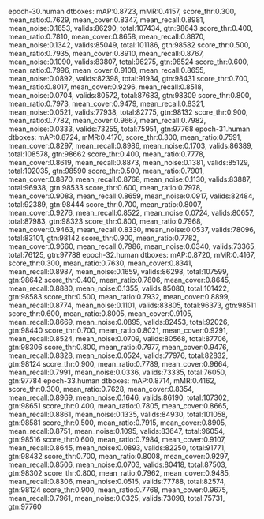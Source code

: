 epoch-30.human
dtboxes:
mAP:0.8723, mMR:0.4157, 
score_thr:0.300, mean_ratio:0.7629, mean_cover:0.8347, mean_recall:0.8981, mean_noise:0.1653, valids:86290, total:107434, gtn:98643
score_thr:0.400, mean_ratio:0.7810, mean_cover:0.8658, mean_recall:0.8870, mean_noise:0.1342, valids:85049, total:101186, gtn:98582
score_thr:0.500, mean_ratio:0.7935, mean_cover:0.8910, mean_recall:0.8767, mean_noise:0.1090, valids:83807, total:96275, gtn:98524
score_thr:0.600, mean_ratio:0.7996, mean_cover:0.9108, mean_recall:0.8655, mean_noise:0.0892, valids:82398, total:91934, gtn:98431
score_thr:0.700, mean_ratio:0.8017, mean_cover:0.9296, mean_recall:0.8518, mean_noise:0.0704, valids:80572, total:87683, gtn:98309
score_thr:0.800, mean_ratio:0.7973, mean_cover:0.9479, mean_recall:0.8321, mean_noise:0.0521, valids:77938, total:82775, gtn:98132
score_thr:0.900, mean_ratio:0.7782, mean_cover:0.9667, mean_recall:0.7982, mean_noise:0.0333, valids:73255, total:75951, gtn:97768
epoch-31.human
dtboxes:
mAP:0.8724, mMR:0.4170, 
score_thr:0.300, mean_ratio:0.7591, mean_cover:0.8297, mean_recall:0.8986, mean_noise:0.1703, valids:86389, total:108578, gtn:98662
score_thr:0.400, mean_ratio:0.7778, mean_cover:0.8619, mean_recall:0.8873, mean_noise:0.1381, valids:85129, total:102035, gtn:98590
score_thr:0.500, mean_ratio:0.7901, mean_cover:0.8870, mean_recall:0.8768, mean_noise:0.1130, valids:83887, total:96938, gtn:98533
score_thr:0.600, mean_ratio:0.7978, mean_cover:0.9083, mean_recall:0.8659, mean_noise:0.0917, valids:82484, total:92389, gtn:98444
score_thr:0.700, mean_ratio:0.8007, mean_cover:0.9276, mean_recall:0.8522, mean_noise:0.0724, valids:80657, total:87983, gtn:98323
score_thr:0.800, mean_ratio:0.7968, mean_cover:0.9463, mean_recall:0.8330, mean_noise:0.0537, valids:78096, total:83101, gtn:98142
score_thr:0.900, mean_ratio:0.7782, mean_cover:0.9660, mean_recall:0.7986, mean_noise:0.0340, valids:73365, total:76125, gtn:97788
epoch-32.human
dtboxes:
mAP:0.8720, mMR:0.4167, 
score_thr:0.300, mean_ratio:0.7630, mean_cover:0.8341, mean_recall:0.8987, mean_noise:0.1659, valids:86298, total:107599, gtn:98642
score_thr:0.400, mean_ratio:0.7806, mean_cover:0.8645, mean_recall:0.8880, mean_noise:0.1355, valids:85080, total:101422, gtn:98583
score_thr:0.500, mean_ratio:0.7932, mean_cover:0.8899, mean_recall:0.8774, mean_noise:0.1101, valids:83805, total:96373, gtn:98511
score_thr:0.600, mean_ratio:0.8005, mean_cover:0.9105, mean_recall:0.8669, mean_noise:0.0895, valids:82453, total:92026, gtn:98440
score_thr:0.700, mean_ratio:0.8021, mean_cover:0.9291, mean_recall:0.8524, mean_noise:0.0709, valids:80568, total:87706, gtn:98306
score_thr:0.800, mean_ratio:0.7977, mean_cover:0.9476, mean_recall:0.8328, mean_noise:0.0524, valids:77976, total:82832, gtn:98124
score_thr:0.900, mean_ratio:0.7789, mean_cover:0.9664, mean_recall:0.7991, mean_noise:0.0336, valids:73335, total:76050, gtn:97784
epoch-33.human
dtboxes:
mAP:0.8714, mMR:0.4162, 
score_thr:0.300, mean_ratio:0.7628, mean_cover:0.8354, mean_recall:0.8969, mean_noise:0.1646, valids:86190, total:107302, gtn:98651
score_thr:0.400, mean_ratio:0.7805, mean_cover:0.8665, mean_recall:0.8861, mean_noise:0.1335, valids:84930, total:101058, gtn:98581
score_thr:0.500, mean_ratio:0.7915, mean_cover:0.8905, mean_recall:0.8751, mean_noise:0.1095, valids:83647, total:96054, gtn:98516
score_thr:0.600, mean_ratio:0.7984, mean_cover:0.9107, mean_recall:0.8645, mean_noise:0.0893, valids:82250, total:91771, gtn:98432
score_thr:0.700, mean_ratio:0.8008, mean_cover:0.9297, mean_recall:0.8506, mean_noise:0.0703, valids:80418, total:87503, gtn:98302
score_thr:0.800, mean_ratio:0.7962, mean_cover:0.9485, mean_recall:0.8306, mean_noise:0.0515, valids:77788, total:82574, gtn:98124
score_thr:0.900, mean_ratio:0.7768, mean_cover:0.9675, mean_recall:0.7961, mean_noise:0.0325, valids:73098, total:75731, gtn:97760
